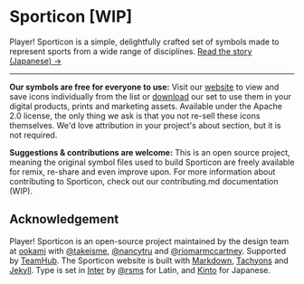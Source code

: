 # Sporticon [WIP]

Player! Sporticon is a simple, delightfully crafted set of symbols made to represent sports from a wide range of disciplines. [Read the story (Japanese) →](https://www.pr-table.com/ookami/stories/23551)

***

**Our symbols are free for everyone to use:** Visit our [website](https://sporticon.ookami.tokyo/) to view and save icons individually from the list or [download](https://github.com/ookamiinc/Sporticon/releases/download/1.0a/Sporticon.zip) our set to use them in your digital products, prints and marketing assets. Available under the Apache 2.0 license, the only thing we ask is that you not re-sell these icons themselves. We'd love attribution in your project's about section, but it is not required. 

**Suggestions & contributions are welcome:** This is an open source project, meaning the original symbol files used to build Sporticon are freely available for remix, re-share and even improve upon. For more information about contributing to Sporticon, check out our contributing.md documentation (WIP).

## Acknowledgement 


Player! Sporticon is an open-source project maintained by the design team at [ookami](https://ookami.tokyo/) with [@takeisme](http://takeis.me), [@nancytru](https://nancytruong.cargo.site/) and [@riomarmccartney](https://twitter.com/riomarmccartney). Supported by [TeamHub](https://tmhub.jp/). The Sporticon website is built with [Markdown](https://daringfireball.net/projects/markdown/), [Tachyons](https://github.com/tachyons-css/tachyons/) and [Jekyll](https://jekyllrb.com).
Type is set in [Inter](https://rsms.me/inter/) by [@rsms](https://twitter.com/rsms) for Latin, and [Kinto](https://github.com/ookamiinc/kinto) for Japanese.
